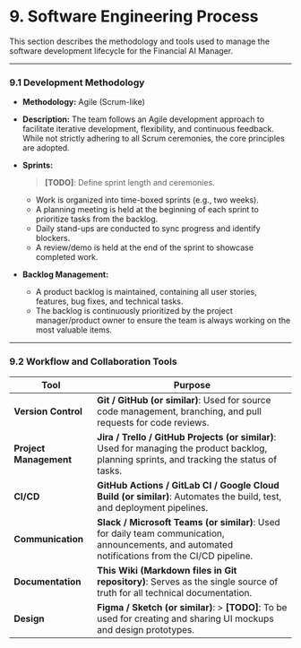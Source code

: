 # 9. Software Engineering Process

This section describes the methodology and tools used to manage the software development lifecycle for the Financial AI Manager.

---

### 9.1 Development Methodology

-   **Methodology:** Agile (Scrum-like)
-   **Description:** The team follows an Agile development approach to facilitate iterative development, flexibility, and continuous feedback. While not strictly adhering to all Scrum ceremonies, the core principles are adopted.
-   **Sprints:**
    > **[TODO]**: Define sprint length and ceremonies.
    -   Work is organized into time-boxed sprints (e.g., two weeks).
    -   A planning meeting is held at the beginning of each sprint to prioritize tasks from the backlog.
    -   Daily stand-ups are conducted to sync progress and identify blockers.
    -   A review/demo is held at the end of the sprint to showcase completed work.

-   **Backlog Management:**
    -   A product backlog is maintained, containing all user stories, features, bug fixes, and technical tasks.
    -   The backlog is continuously prioritized by the project manager/product owner to ensure the team is always working on the most valuable items.

---

### 9.2 Workflow and Collaboration Tools

| Tool                               | Purpose                                                                                                                                             |
| ---------------------------------- | --------------------------------------------------------------------------------------------------------------------------------------------------- |
| **Version Control**                | **Git / GitHub (or similar)**: Used for source code management, branching, and pull requests for code reviews.                                        |
| **Project Management**             | **Jira / Trello / GitHub Projects (or similar)**: Used for managing the product backlog, planning sprints, and tracking the status of tasks.             |
| **CI/CD**                          | **GitHub Actions / GitLab CI / Google Cloud Build (or similar)**: Automates the build, test, and deployment pipelines.                                |
| **Communication**                  | **Slack / Microsoft Teams (or similar)**: Used for daily team communication, announcements, and automated notifications from the CI/CD pipeline.        |
| **Documentation**                  | **This Wiki (Markdown files in Git repository)**: Serves as the single source of truth for all technical documentation.                               |
| **Design**                         | **Figma / Sketch (or similar)**: > **[TODO]**: To be used for creating and sharing UI mockups and design prototypes.                                  |
